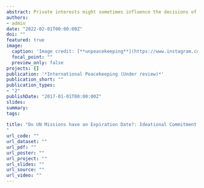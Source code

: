 ```yaml
---
abstract: Private interests might sometimes influence the decisions of troop-providers in contributing to UN peacekeeping missions. The pursuit of private benefits, however, affects how peacekeeping missions' mandates are fulfilled. Drawing on the conflict-of-interest theory, I argue that the functionality of UN peacekeeping operations is damaged when troop-providers are not ideationally committed to the UN. This article explores the effect of troop-providers' ideational commitment to the UN on the length of UN missions, conducting a duration analysis over all terminated and ongoing peacekeeping operations from April 1991 to December 2019. The results show that divergent interests within peacekeeping operations increase the time required to terminate UN missions. The article makes two major contributions. First, it evaluates *the length of missions* as an indicator of 'success' in peacekeeping operations; therefore, introduces it as a new dimension to assess peacekeeping effectiveness. Second, building a relationship between troop-providers' raison d'être and the length of missions, the article outlines important policy implications to the UN.    
authors:
- admin 
date: "2022-02-01T00:00:00Z" 
doi: ""
featured: true
image:
  caption: 'Image credit: [**unpeacekeeping**](https://www.instagram.com/unpeacekeeping/)'
  focal_point: ""
  preview_only: false
projects: []
publication: '*International Peacekeeping (Under review)*'
publication_short: ""
publication_types:  
- "2"
publishDate: "2017-01-01T00:00:00Z"
slides: 
summary: 
tags:
 
title: "Do UN Missions have an Expiration Date?: Ideational Commitment to the UN and the Length of Missions
"
url_code: "" 
url_dataset: "" 
url_pdf: ""
url_poster: ""
url_project: ""
url_slides: ""
url_source: ""
url_video: ""
---
```


 

